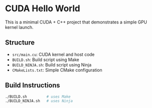 # CUDA Hello World

This is a minimal CUDA + C++ project that demonstrates a simple GPU kernel launch.

## Structure

- `src/main.cu`: CUDA kernel and host code
- `BUILD.sh`: Build script using Make
- `BUILD_NINJA.sh`: Build script using Ninja
- `CMakeLists.txt`: Simple CMake configuration

## Build Instructions

```bash
./BUILD.sh         # uses Make
./BUILD_NINJA.sh   # uses Ninja
